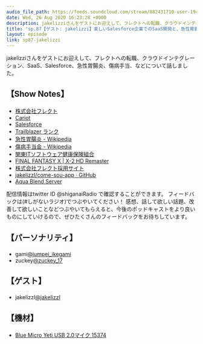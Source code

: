```yaml
---
audio_file_path: https://feeds.soundcloud.com/stream/882431710-user-194620696-sp87-jakelizzi.mp3
date: Wed, 26 Aug 2020 16:23:28 +0000
description: jakelizziさんをゲストにお迎えして、フレクトへの転職、クラウドインテグレーション、SaaS、Salesforce、急性胃腸炎、傷病手当、などについて話しました。
title: 'sp.87【ゲスト: jakelizzi】楽しいSalesforce企業でのSaaS開発と、急性胃腸炎で死にかけて傷病手当をもらった話'
layout: episode
link: sp87-jakelizzi
---
```


<p><span>jakelizziさんをゲストにお迎えして、フレクトへの転職、クラウドインテグレーション、SaaS、Salesforce、急性胃腸炎、傷病手当、などについて話しました。</span></p>
<h2>
  <p>【Show Notes】</p>
</h2>
<ul>
  <li><a href="http://www.flect.co.jp/" target="_blank">株式会社フレクト</a></li>
  <li><a href="https://www.cariot.jp/" target="_blank">Cariot</a></li>
  <li><a href="https://www.salesforce.com/jp/" target="_blank">Salesforce</a></li>
  <li><a href="https://trailhead.salesforce.com/ja/trailblazer-ranks" target="_blank">Trailblazer ランク</a></li>
  <li><a href="https://ja.wikipedia.org/wiki/%E6%80%A5%E6%80%A7%E8%83%83%E8%85%B8%E7%82%8E" target="_blank">急性胃腸炎 - Wikipedia</a></li>
  <li><a href="https://ja.wikipedia.org/wiki/%E5%82%B7%E7%97%85%E6%89%8B%E5%BD%93%E9%87%91" target="_blank">傷病手当金 - Wikipedia</a></li>
  <li><a href="https://www.its-kenpo.or.jp/" target="_blank">関東ITソフトウェア健康保険組合</a></li>
  <li><a href="https://www.jp.square-enix.com/ffx_x-2HD/" target="_blank">FINAL FANTASY X | X-2 HD Remaster</a></li>
  <li><a href="https://recruit.flect.co.jp/" target="_blank">株式会社フレクト採用サイト</a></li>
  <li><a href="https://github.com/jakelizzI/come-sou-app/releases" target="_blank">jakelizzI/come-sou-app · GitHub</a></li>
  <li><a href="https://aquablendserver.work/" target="_blank">Aqua Blend Server</a></li>
</ul>
<p><span>
  配信情報はtwitter ID @shiganaiRadio で確認することができます。
  フィードバックは(#しがないラジオ)でつぶやいてください！
  感想、話して欲しい話題、改善して欲しいことなどつぶやいてもらえると、今後のポッドキャストをより良いものにしていけるので、ぜひたくさんのフィードバックをお待ちしています。
</span></p>
<h2>
  <p>【パーソナリティ】</p>
</h2>
<ul>
  <li>gami<a href="https://twitter.com/jumpei_ikegami" target="_blank">@jumpei_ikegami</a></li>
  <li>zuckey<a href="https://twitter.com/zuckey_17" target="_blank">@zuckey_17</a></li>
</ul>
<h2>
  <p>【ゲスト】</p>
</h2>
<ul>
  <li>jakelizzI<a href="https://twitter.com/jakelizzI" target="_blank">@jakelizzI</a></li>
</ul>
<h2>
  <p>【機材】</p>
</h2>
<ul>
  <li><a href="http://amzn.to/2tlkud3" target="_blank">Blue Micro Yeti USB 2.0マイク 15374</a></li>
</ul>